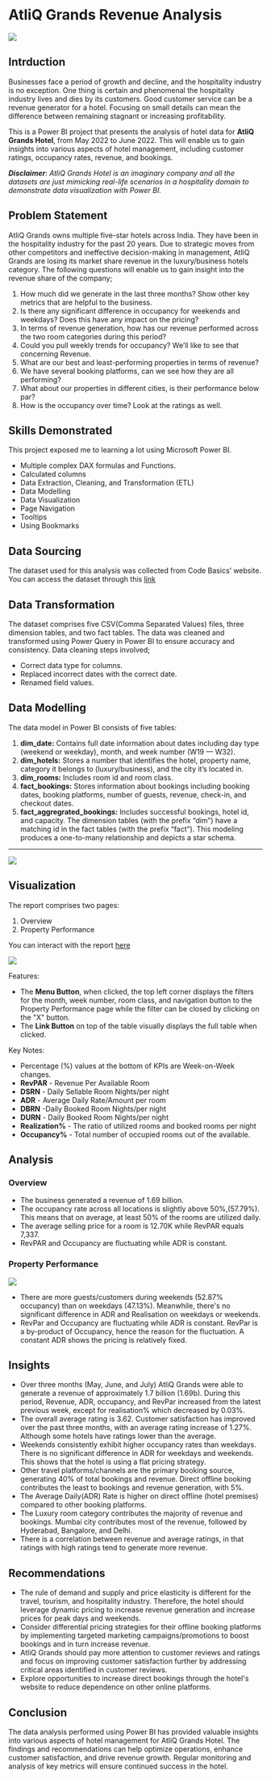 # AtliQ Grands Revenue Analysis
![](Intro.jpg)

## Intrduction
Businesses face a period of growth and decline, and the hospitality industry is no exception. One thing is certain and phenomenal the hospitality industry lives and dies by its customers. Good customer service can be a revenue generator for a hotel. Focusing on small details can mean the difference between remaining stagnant or increasing profitability. 

This is a Power BI project that presents the analysis of hotel data for **AtliQ Grands Hotel**, from May 2022 to June 2022. This will enable us to gain insights into various aspects of hotel management, including customer ratings, occupancy rates, revenue, and bookings.

**_Disclaimer_**: _AtliQ Grands Hotel is an imaginary company and all the datasets are just mimicking real-life scenarios in a hospitality domain to demonstrate data visualization with Power BI._

## Problem Statement
AtliQ Grands owns multiple five-star hotels across India. They have been in the hospitality industry for the past 20 years. Due to strategic moves from other competitors and ineffective decision-making in management, AtliQ Grands are losing its market share revenue in the luxury/business hotels category. The following questions will enable us to gain insight into the revenue share of the company;

1. How much did we generate in the last three months? Show other key metrics that are helpful to the business.
2. Is there any significant difference in occupancy for weekends and weekdays? Does this have any impact on the pricing?
3. In terms of revenue generation, how has our revenue performed across the two room categories during this period?
4. Could you pull weekly trends for occupancy? We’ll like to see that concerning Revenue.
5. What are our best and least-performing properties in terms of revenue?
6. We have several booking platforms, can we see how they are all performing?
7. What about our properties in different cities, is their performance below par?
8. How is the occupancy over time? Look at the ratings as well.

## Skills Demonstrated
This project exposed me to learning a lot using Microsoft Power BI.
- Multiple complex DAX formulas and Functions.
- Calculated columns
- Data Extraction, Cleaning, and Transformation (ETL)
- Data Modelling
- Data Visualization
- Page Navigation
- Tooltips
- Using Bookmarks

## Data Sourcing
The dataset used for this analysis was collected from Code Basics’ website. You can access the dataset through this [link](https://codebasics.io/challenge/codebasics-resume-project-challenge)

## Data Transformation
The dataset comprises five CSV(Comma Separated Values) files, three dimension tables, and two fact tables. The data was cleaned and transformed using Power Query in Power BI to ensure accuracy and consistency. Data cleaning steps involved;
- Correct data type for columns.
- Replaced incorrect dates with the correct date.
- Renamed field values.

## Data Modelling
The data model in Power BI consists of five tables:
1. **dim_date:** Contains full date information about dates including day type (weekend or weekday), month, and week number (W19 — W32).
2. **dim_hotels:** Stores a number that identifies the hotel, property name, category it belongs to (luxury/business), and the city it’s     located in. 
3. **dim_rooms:** Includes room id and room class. 
4. **fact_bookings:** Stores information about bookings including booking dates, booking platforms, number of guests, revenue, check-in, and checkout dates. 
5. **fact_aggregrated_bookings:** Includes successful bookings, hotel id, and capacity. The dimension tables (with the prefix “dim”) have a matching id in the fact tables (with the prefix “fact”). This modeling produces a one-to-many relationship and depicts a star schema.
***
![](Data_Model.jpg)

## Visualization
The report comprises two pages:
1. Overview
2. Property Performance

You can interact with the report [here](https://app.powerbi.com/view?r=eyJrIjoiNDAzYmEyMmUtNDA1MC00ZGMwLThjNmMtZWIzZmNkNDE2ZWZmIiwidCI6ImM4N2JkODljLTlmOGMtNDJlNS05NzVkLWQ3ZWYwOWI2OTIxMiJ9)

![](Overview.jpg)

Features:
- The **Menu Button**, when clicked, the top left corner displays the filters for the month, week number, room class, and navigation button to the Property Performance page while the  filter can be closed by clicking on the "X" button.
- The **Link Button** on top of the table visually displays the full table when clicked.
  
Key Notes:
- Percentage (%) values at the bottom of KPIs are Week-on-Week changes.
- **RevPAR** - Revenue Per Available Room
- **DSRN** - Daily Sellable Room Nights/per night
- **ADR** - Average Daily Rate/Amount per room
- **DBRN** -Daily Booked Room Nights/per night
- **DURN** - Daily Booked Room Nights/per night
- **Realization%** - The ratio of utilized rooms and booked rooms per night
- **Occupancy%** - Total number of occupied rooms out of the available.

## Analysis

### Overview
- The business generated a revenue of 1.69 billion. 
- The occupancy rate across all locations is slightly above 50%,(57.79%). This means that on average, at least 50% of the rooms are utilized daily. 
- The average selling price for a room is 12.70K while RevPAR equals 7,337.
- RevPAR and Occupancy are fluctuating while ADR is constant.

### Property Performance
![](Property_Performance.jpg)

- There are more guests/customers during weekends (52.87% occupancy) than on weekdays (47.13%). Meanwhile, there's no significant difference in ADR and Realisation on weekdays or weekends.
- RevPar and Occupancy are fluctuating while ADR is constant. RevPar is a by-product of Occupancy, hence the reason for the fluctuation. A constant ADR shows the pricing is relatively fixed.

## Insights
- Over three months (May, June, and July) AtliQ Grands were able to generate a revenue of approximately 1.7 billion (1.69b). During this period, Revenue, ADR, occupancy, and RevPar increased from the latest previous week, except for realisation% which decreased by 0.03%.
- The overall average rating is 3.62. Customer satisfaction has improved over the past three months, with an average rating increase of 1.27%. Although some hotels have ratings lower than the average.
- Weekends consistently exhibit higher occupancy rates than weekdays. There is no significant difference in ADR for weekdays and weekends. This shows that the hotel is using a flat pricing strategy.
- Other travel platforms/channels are the primary booking source, generating 40% of total bookings and revenue. Direct offline booking contributes the least to bookings and revenue generation, with 5%.
- The Average Daily(ADR) Rate is higher on direct offline (hotel premises) compared to other booking platforms.
- The Luxury room category contributes the majority of revenue and bookings. Mumbai city contributes most of the revenue, followed by Hyderabad, Bangalore, and Delhi.
- There is a correlation between revenue and average ratings, in that ratings with high ratings tend to generate more revenue.

## Recommendations
- The rule of demand and supply and price elasticity is different for the travel, tourism, and hospitality industry. Therefore, the hotel should leverage dynamic pricing to increase revenue generation and increase prices for peak days and weekends.
- Consider differential pricing strategies for their offline booking platforms by implementing targeted marketing campaigns/promotions to boost bookings and in turn increase revenue.
- AtliQ Grands should pay more attention to customer reviews and ratings and focus on improving customer satisfaction further by addressing critical areas identified in customer reviews.
- Explore opportunities to increase direct bookings through the hotel's website to reduce dependence on other online platforms.

## Conclusion
The data analysis performed using Power BI has provided valuable insights into various aspects of hotel management for AtliQ Grands Hotel. The findings and recommendations can help optimize operations, enhance customer satisfaction, and drive revenue growth. Regular monitoring and analysis of key metrics will ensure continued success in the hotel.
